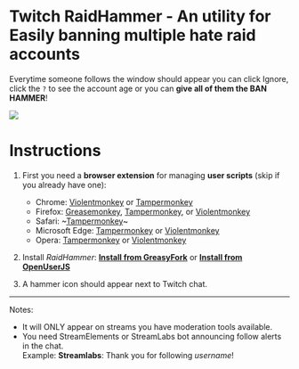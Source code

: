 # Twitch RaidHammer - An utility for Easily banning multiple hate raid accounts
Everytime someone follows the window should appear you can click Ignore, click the `?` to see the account age or you can **give all of them the BAN HAMMER**!

![](https://user-images.githubusercontent.com/3372598/134840805-af6eef0e-898e-4b74-867e-add1f53edc93.gif)  

# Instructions

1. First you need a **browser extension** for managing **user scripts** (skip if you already have one):
    
    - Chrome: [Violentmonkey](https://chrome.google.com/webstore/detail/violent-monkey/jinjaccalgkegednnccohejagnlnfdag) or [Tampermonkey](https://chrome.google.com/webstore/detail/tampermonkey/dhdgffkkebhmkfjojejmpbldmpobfkfo)     
    - Firefox: [Greasemonkey](https://addons.mozilla.org/firefox/addon/greasemonkey/), [Tampermonkey](https://addons.mozilla.org/firefox/addon/tampermonkey/), or [Violentmonkey](https://addons.mozilla.org/firefox/addon/violentmonkey/)  
    - Safari: ~[Tampermonkey](https://github.com/victornpb/deleteDiscordMessages/issues/91#issuecomment-654514364)~ 
    - Microsoft Edge: [Tampermonkey](https://microsoftedge.microsoft.com/addons/detail/tampermonkey/iikmkjmpaadaobahmlepeloendndfphd) or [Violentmonkey](https://microsoftedge.microsoft.com/addons/detail/violentmonkey/eeagobfjdenkkddmbclomhiblgggliao)  
    - Opera: [Tampermonkey](https://addons.opera.com/extensions/details/tampermonkey-beta/) or [Violentmonkey](https://addons.opera.com/extensions/details/violent-monkey/)  

1. Install *RaidHammer*: 
**<a href="https://greasyfork.org/en/scripts/432982-twitchmassban-easily-ban-hate-raid-accounts" target="_blank">Install from GreasyFork</a>**
or
**<a href="https://openuserjs.org/scripts/victornpb/TwitchMassBan_-_Easily_ban_hate_raid_accounts" target="_blank">Install from OpenUserJS</a>**


1. A hammer icon should appear next to Twitch chat.
----
Notes:

- It will ONLY appear on streams you have moderation tools available.
- You need StreamElements or StreamLabs bot announcing follow alerts in the chat.  
    Example: **Streamlabs**: Thank you for following *username*!

